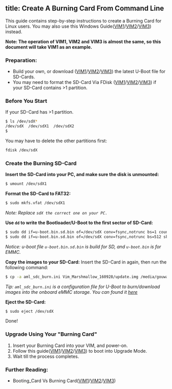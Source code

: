 title: Create A Burning Card From Command Line
---
This guide contains step-by-step instructions to create a Burning Card for Linux users. You may also use this Windows Guide([VIM1](/vim1/UpgradeViaTFBurningCard.html)/[VIM2](/vim2/UpgradeViaTFBurningCard.html)/[VIM3](/vim3/UpgradeViaTFBurningCard.html)) instead.

**Note: The operation of VIM1, VIM2 and VIM3 is almost the same, so this document will take VIM1 as an example.**

### Preparation:
* Build your own, or download ([VIM1](https://dl.Khadas.com/Firmware/VIM1/U-boot/)/[VIM2](https://dl.Khadas.com/Firmware/VIM2/U-boot/)/[VIM3](https://dl.Khadas.com/Firmware/VIM3/U-boot/)) the latest U-Boot file for SD-Cards.
* You may need to format the SD-Card Via FDisk ([VIM1](/vim1/CreateBurnCardViaCLI.html)/[VIM2](/vim2/CreateBurnCardViaCLI.html)/[VIM3](/vim3/CreateBurnCardViaCLI.html)) if your SD-Card contains >1 partition.


### Before You Start
If your SD-Card has >1 partition.
```sh
$ ls /dev/sdX*
/dev/sdX  /dev/sdX1  /dev/sdX2
$ 
```

You may have to delete the other partitions first:
```sh
fdisk /dev/sdX
```

### Create the Burning SD-Card
**Insert the SD-Card into your PC, and make sure the disk is unmounted:**
```sh
$ umount /dev/sdX1
```

**Format the SD-Card to FAT32:**
```sh
$ sudo mkfs.vfat /dev/sdX1 
```

*Note: Replace `sdX the correct one on your PC.`*

**Use `dd` to write the Bootloader/U-Boot to the first sector of SD-Card:**
```sh
$ sudo dd if=u-boot.bin.sd.bin of=/dev/sdX conv=fsync,notrunc bs=1 count=444
$ sudo dd if=u-boot.bin.sd.bin of=/dev/sdX conv=fsync,notrunc bs=512 skip=1 seek=1
```
*Notice: u-boot file `u-boot.bin.sd.bin` is build for SD, and `u-boot.bin` is for EMMC.*

**Copy the images to your SD-Card:**
Insert the SD-Card in again, then run the following command:
```sh
$ cp -a aml_sdc_burn.ini Vim_Marshmallow_160928/update.img /media/gouwa/9CE9-3938/
```
*Tip: `aml_sdc_burn.ini` is a configuration file for U-Boot to burn/download images into the onboard eMMC storage. You can found it [here](https://github.com/Khadas/images_upgrade/blob/master/Amlogic/aml_sdc_burn.ini)*

**Eject the SD-Card:**
```sh
$ sudo eject /dev/sdX
```

Done!

### Upgrade Using Your "Burning Card"

1. Insert your Burning Card into your VIM, and power-on.
2. Follow this guide([VIM1](/vim1/HowtoBootIntoUpgradeMode.html)/[VIM2](/vim2/HowtoBootIntoUpgradeMode.html)/[VIM3](/vim3/HowtoBootIntoUpgradeMode.html)) to boot into Upgrade Mode.
3. Wait till the process completes.

### Further Reading:
* Booting_Card Vs Burning Card([VIM1](/vim1/BootingCardVsBurningCard.html)/[VIM2](/vim2/BootingCardVsBurningCard.html)/[VIM3](/vim3/BootingCardVsBurningCard.html))

